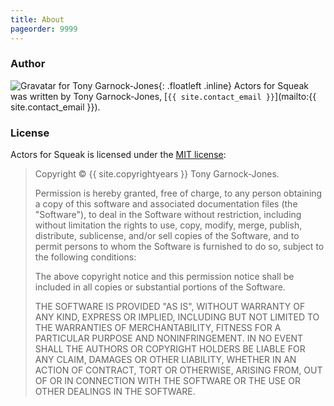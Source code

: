 ```yaml
---
title: About
pageorder: 9999
---
```


### Author

![Gravatar for Tony Garnock-Jones](<https://gravatar.com/avatar/42b16d07d26467b3b1c06affe16413a2?d=mm&s=128>){: .floatleft .inline}
Actors for Squeak was written by Tony Garnock-Jones,
[`{{ site.contact_email }}`](mailto:{{ site.contact_email }}).

### License

Actors for Squeak is licensed under the
[MIT license](https://opensource.org/license/MIT):

> Copyright &copy; {{ site.copyrightyears }} Tony Garnock-Jones.
>
> Permission is hereby granted, free of charge, to any person
> obtaining a copy of this software and associated documentation files
> (the "Software"), to deal in the Software without restriction,
> including without limitation the rights to use, copy, modify, merge,
> publish, distribute, sublicense, and/or sell copies of the Software,
> and to permit persons to whom the Software is furnished to do so,
> subject to the following conditions:
>
> The above copyright notice and this permission notice shall be
> included in all copies or substantial portions of the Software.
>
> THE SOFTWARE IS PROVIDED "AS IS", WITHOUT WARRANTY OF ANY KIND,
> EXPRESS OR IMPLIED, INCLUDING BUT NOT LIMITED TO THE WARRANTIES OF
> MERCHANTABILITY, FITNESS FOR A PARTICULAR PURPOSE AND
> NONINFRINGEMENT. IN NO EVENT SHALL THE AUTHORS OR COPYRIGHT HOLDERS
> BE LIABLE FOR ANY CLAIM, DAMAGES OR OTHER LIABILITY, WHETHER IN AN
> ACTION OF CONTRACT, TORT OR OTHERWISE, ARISING FROM, OUT OF OR IN
> CONNECTION WITH THE SOFTWARE OR THE USE OR OTHER DEALINGS IN THE
> SOFTWARE.
